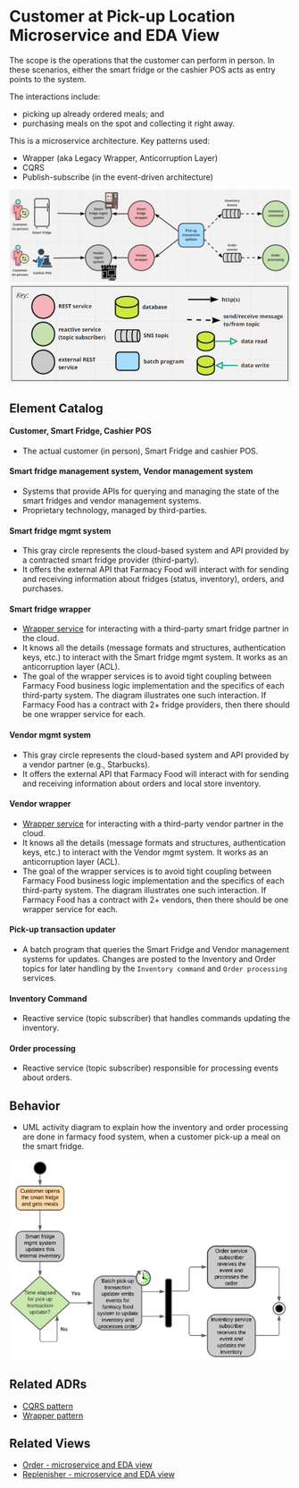 # Customer at Pick-up Location Microservice and EDA View 
The scope is the operations that the customer can perform in person.
In these scenarios, either the smart fridge or the cashier POS acts as entry points to the system.
 
The interactions include:
- picking up already ordered meals; and
- purchasing meals on the spot and collecting it right away.

This is a microservice architecture. Key patterns used:
- Wrapper (aka Legacy Wrapper, Anticorruption Layer)
- CQRS
- Publish-subscribe (in the event-driven architecture)

![customer at pick-up location microservice and eda view](../images/customer-pickup-microservice-view-primary.png)
![Notation key](../images/notation-key-microservice-views.png)

## Element Catalog 

#### Customer, Smart Fridge, Cashier POS
- The actual customer (in person), Smart Fridge and cashier POS.

#### Smart fridge management system, Vendor management system
- Systems that provide APIs for querying and managing the state of the smart fridges
and vendor management systems.
- Proprietary technology, managed by third-parties.

#### Smart fridge mgmt system
- This gray circle represents the cloud-based system and API provided by a contracted smart fridge provider (third-party).
- It offers the external API that Farmacy Food will interact with for sending and receiving information about fridges 
(status, inventory), orders, and purchases. 

#### Smart fridge wrapper
- [Wrapper service](../ADRs/ADR004-wrapper-pattern.md) for interacting with a third-party smart fridge partner in the cloud.
- It knows all the details (message formats and structures, authentication keys, etc.) to interact with the Smart fridge
mgmt system. It works as an anticorruption layer (ACL).  
- The goal of the wrapper services is to avoid tight coupling between Farmacy Food business logic implementation and 
   the specifics of each third-party system. The diagram illustrates one such interaction. If Farmacy Food has a 
   contract with 2+ fridge providers, then there should be one wrapper service for each.  

#### Vendor mgmt system
- This gray circle represents the cloud-based system and API provided by a vendor partner (e.g., Starbucks). 
- It offers the external API that Farmacy Food will interact with for sending and receiving information about orders
and local store inventory. 

#### Vendor wrapper
- [Wrapper service](../ADRs/ADR004-wrapper-pattern.md) for interacting with a third-party vendor partner in the cloud.
- It knows all the details (message formats and structures, authentication keys, etc.) to interact with the Vendor 
mgmt system. It works as an anticorruption layer (ACL).  
- The goal of the wrapper services is to avoid tight coupling between Farmacy Food business logic implementation and 
   the specifics of each third-party system. The diagram illustrates one such interaction. If Farmacy Food has a 
   contract with 2+ vendors, then there should be one wrapper service for each.  

#### Pick-up transaction updater
- A batch program that queries the Smart Fridge and Vendor management systems for updates. Changes are
posted to the Inventory and Order topics for later handling by the `Inventory command` and
`Order processing` services.

#### Inventory Command
- Reactive service (topic subscriber) that handles commands updating the inventory.

#### Order processing 
- Reactive service (topic subscriber) responsible for processing events about orders.


## Behavior
- UML activity diagram to explain how the inventory and order processing are done in farmacy food system, when a customer pick-up a meal on the smart fridge.

![Activity diagram](../images/activity-diagram-for-customer-at-pick-up-location.png)

 
## Related ADRs 
- [CQRS pattern](../ADRs/ADR005-cqrs-pattern.md)
- [Wrapper pattern](../ADRs/ADR004-wrapper-pattern.md)

## Related Views
- [Order - microservice and EDA view](order-microservice-eda-view.md) 
- [Replenisher - microservice and EDA view](replenish-microservice-eda-view.md) 
